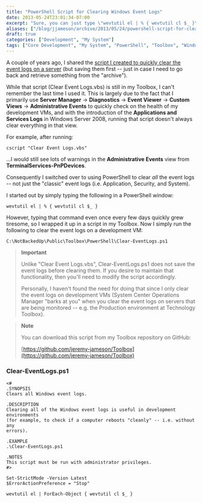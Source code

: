 ```yaml
---
title: "PowerShell Script for Clearing Windows Event Logs"
date: 2013-05-24T23:01:34-07:00
excerpt: "Sure, you can just type \"wevtutil el | % { wevtutil cl $_ }\" whenever you feel like it, but how fun is that?!"
aliases: ["/blog/jjameson/archive/2013/05/24/powershell-script-for-clearing-windows-event-logs.aspx"]
draft: true
categories: ["Development", "My System"]
tags: ["Core Development", "My System", "PowerShell", "Toolbox", "Windows Server"]
---
```


A couple of years ago, I shared the
[script I created to quickly clear the event logs on a server](/blog/jjameson/2011/02/28/script-to-clear-and-save-event-logs) (but saving
them first -- just in case I need to go back and retrieve something from the
"archive").

While that script (Clear Event Logs.vbs) is still in my Toolbox, I can't
remember the last time I used it. This is largely due to the fact that I primarily
use **Server Manager** → **Diagnostics** →
**Event Viewer** → **Custom Views** →
**Administrative Events** to quickly check on the health of my
development VMs, and with the introduction of the **Applications and Services
Logs** in Windows Server 2008, running that script doesn't always clear
everything in that view.

For example, after running:

```
cscript "Clear Event Logs.vbs"
```

...I would still see lots of warnings in the **Administrative Events**
view from **TerminalServices-PnPDevices**.

Consequently I switched over to using PowerShell to clear *all* the
event logs -- not just the "classic" event logs (i.e. Application, Security,
and System).

I started out by simply typing the following in a PowerShell window:

```
wevtutil el | % { wevtutil cl $_ }
```

However, typing that command even once every few days quickly grew tiresome,
so I wrapped it up in a script in my Toolbox. Now I simply run the following
to clear the event logs on a development VM:

```
C:\NotBackedUp\Public\Toolbox\PowerShell\Clear-EventLogs.ps1
```

> **Important**
>
> Unlike "Clear Event Logs.vbs", Clear-EventLogs.ps1 does not save
> the event logs before clearing them. If you desire to maintain that
> functionality, then you'll need to modify the script accordingly.
>
> Personally, I haven't found the need for doing that since I only
> clear the event logs on development VMs (System Center Operations Manager
> "barks at you" when you clear the event logs on servers that are being
> monitored -- e.g. the Production environment at Technology Toolbox).

> **Note**
>
> You can download this script from my Toolbox repository on GitHub:
>
> [https://github.com/jeremy-jameson/Toolbox](https://github.com/jeremy-jameson/Toolbox)

### Clear-EventLogs.ps1

```
<#
.SYNOPSIS
Clears all Windows event logs.

.DESCRIPTION
Clearing all of the Windows event logs is useful in development environments
(for example, to check if a computer reboots "cleanly" -- i.e. without any
errors).

.EXAMPLE
.\Clear-EventLogs.ps1

.NOTES
This script must be run with administrator privileges.
#>

Set-StrictMode -Version Latest
$ErrorActionPreference = "Stop"

wevtutil el | ForEach-Object { wevtutil cl $_ }
```


